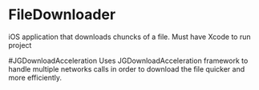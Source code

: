 # FileDownloader
iOS application that downloads chuncks of a file. Must have Xcode to run project

#JGDownloadAcceleration
Uses JGDownloadAcceleration framework to handle multiple networks calls in order to download the file quicker and more efficiently.
